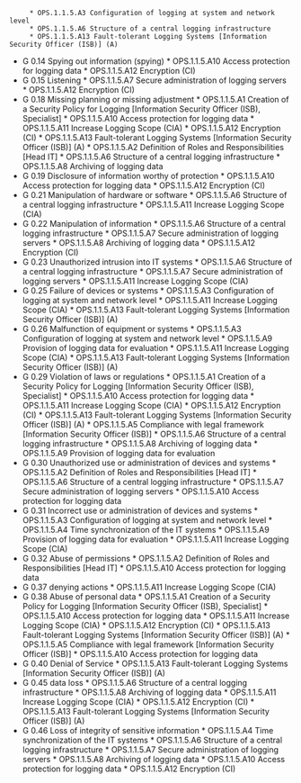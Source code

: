          * OPS.1.1.5.A3 Configuration of logging at system and network level
         * OPS.1.1.5.A6 Structure of a central logging infrastructure
         * OPS.1.1.5.A13 Fault-tolerant Logging Systems [Information Security Officer (ISB)] (A)
* G 0.14 Spying out information (spying)
         * OPS.1.1.5.A10 Access protection for logging data
         * OPS.1.1.5.A12 Encryption (CI)
* G 0.15 Listening
         * OPS.1.1.5.A7 Secure administration of logging servers
         * OPS.1.1.5.A12 Encryption (CI)
* G 0.18 Missing planning or missing adjustment
         * OPS.1.1.5.A1 Creation of a Security Policy for Logging [Information Security Officer (ISB), Specialist]
         * OPS.1.1.5.A10 Access protection for logging data
         * OPS.1.1.5.A11 Increase Logging Scope (CIA)
         * OPS.1.1.5.A12 Encryption (CI)
         * OPS.1.1.5.A13 Fault-tolerant Logging Systems [Information Security Officer (ISB)] (A)
         * OPS.1.1.5.A2 Definition of Roles and Responsibilities [Head IT]
         * OPS.1.1.5.A6 Structure of a central logging infrastructure
         * OPS.1.1.5.A8 Archiving of logging data
* G 0.19 Disclosure of information worthy of protection
         * OPS.1.1.5.A10 Access protection for logging data
         * OPS.1.1.5.A12 Encryption (CI)
* G 0.21 Manipulation of hardware or software
         * OPS.1.1.5.A6 Structure of a central logging infrastructure
         * OPS.1.1.5.A11 Increase Logging Scope (CIA)
* G 0.22 Manipulation of information
         * OPS.1.1.5.A6 Structure of a central logging infrastructure
         * OPS.1.1.5.A7 Secure administration of logging servers
         * OPS.1.1.5.A8 Archiving of logging data
         * OPS.1.1.5.A12 Encryption (CI)
* G 0.23 Unauthorized intrusion into IT systems
         * OPS.1.1.5.A6 Structure of a central logging infrastructure
         * OPS.1.1.5.A7 Secure administration of logging servers
         * OPS.1.1.5.A11 Increase Logging Scope (CIA)
* G 0.25 Failure of devices or systems
         * OPS.1.1.5.A3 Configuration of logging at system and network level
         * OPS.1.1.5.A11 Increase Logging Scope (CIA)
         * OPS.1.1.5.A13 Fault-tolerant Logging Systems [Information Security Officer (ISB)] (A)
* G 0.26 Malfunction of equipment or systems
         * OPS.1.1.5.A3 Configuration of logging at system and network level
         * OPS.1.1.5.A9 Provision of logging data for evaluation
         * OPS.1.1.5.A11 Increase Logging Scope (CIA)
         * OPS.1.1.5.A13 Fault-tolerant Logging Systems [Information Security Officer (ISB)] (A)
* G 0.29 Violation of laws or regulations
         * OPS.1.1.5.A1 Creation of a Security Policy for Logging [Information Security Officer (ISB), Specialist]
         * OPS.1.1.5.A10 Access protection for logging data
         * OPS.1.1.5.A11 Increase Logging Scope (CIA)
         * OPS.1.1.5.A12 Encryption (CI)
         * OPS.1.1.5.A13 Fault-tolerant Logging Systems [Information Security Officer (ISB)] (A)
         * OPS.1.1.5.A5 Compliance with legal framework [Information Security Officer (ISB)]
         * OPS.1.1.5.A6 Structure of a central logging infrastructure
         * OPS.1.1.5.A8 Archiving of logging data
         * OPS.1.1.5.A9 Provision of logging data for evaluation
* G 0.30 Unauthorized use or administration of devices and systems
         * OPS.1.1.5.A2 Definition of Roles and Responsibilities [Head IT]
         * OPS.1.1.5.A6 Structure of a central logging infrastructure
         * OPS.1.1.5.A7 Secure administration of logging servers
         * OPS.1.1.5.A10 Access protection for logging data
* G 0.31 Incorrect use or administration of devices and systems
         * OPS.1.1.5.A3 Configuration of logging at system and network level
         * OPS.1.1.5.A4 Time synchronization of the IT systems
         * OPS.1.1.5.A9 Provision of logging data for evaluation
         * OPS.1.1.5.A11 Increase Logging Scope (CIA)
* G 0.32 Abuse of permissions
         * OPS.1.1.5.A2 Definition of Roles and Responsibilities [Head IT]
         * OPS.1.1.5.A10 Access protection for logging data
* G 0.37 denying actions
         * OPS.1.1.5.A11 Increase Logging Scope (CIA)
* G 0.38 Abuse of personal data
         * OPS.1.1.5.A1 Creation of a Security Policy for Logging [Information Security Officer (ISB), Specialist]
         * OPS.1.1.5.A10 Access protection for logging data
         * OPS.1.1.5.A11 Increase Logging Scope (CIA)
         * OPS.1.1.5.A12 Encryption (CI)
         * OPS.1.1.5.A13 Fault-tolerant Logging Systems [Information Security Officer (ISB)] (A)
         * OPS.1.1.5.A5 Compliance with legal framework [Information Security Officer (ISB)]
         * OPS.1.1.5.A10 Access protection for logging data
* G 0.40 Denial of Service
         * OPS.1.1.5.A13 Fault-tolerant Logging Systems [Information Security Officer (ISB)] (A)
* G 0.45 data loss
         * OPS.1.1.5.A6 Structure of a central logging infrastructure
         * OPS.1.1.5.A8 Archiving of logging data
         * OPS.1.1.5.A11 Increase Logging Scope (CIA)
         * OPS.1.1.5.A12 Encryption (CI)
         * OPS.1.1.5.A13 Fault-tolerant Logging Systems [Information Security Officer (ISB)] (A)
* G 0.46 Loss of integrity of sensitive information
         * OPS.1.1.5.A4 Time synchronization of the IT systems
         * OPS.1.1.5.A6 Structure of a central logging infrastructure
         * OPS.1.1.5.A7 Secure administration of logging servers
         * OPS.1.1.5.A8 Archiving of logging data
         * OPS.1.1.5.A10 Access protection for logging data
         * OPS.1.1.5.A12 Encryption (CI)
